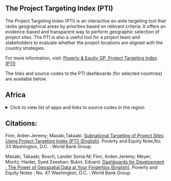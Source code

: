 ## The Project Targeting Index (PTI)

<!--
This is a field wit comments. 
In the current document, we may add generic description of the organization.
-->

The Project Targeting Index (PTI) is an interactive ex-ante targeting tool that ranks geographical areas by priorities based on relevant criteria. It offers an evidence-based and transparent way to perform geographic selection of project sites. The PTI is also a useful tool for a project team and stakeholders to evaluate whether the project locations are aligned with the country strategies.

For more information, visit: [Poverty & Equity GP. Project Targeting Index (PTI)](https://worldbankgroup.sharepoint.com/sites/WBPoverty/SitePages/PublishingPages/D4OI%20%E2%80%93%20PTI-1649796093454.aspx)

The links and source codes to the PTI dashboards (for selected countries) are available below. 

## Africa

<details>
  <summary>Click to view list of apps and links to source codes in the region</summary>

  * Cameroon: [app](http://w0lxprconn01.worldbank.org:3939/cmrPTI/), GitHub repo for [launching the app](https://github.com/wbPTI/cmrPTI) and [preparing data](https://github.com/wbPTI/cmrPTIdata)
  * Burundi: [app](http://w0lxprconn01.worldbank.org:3939/bdiPTI/), GitHub repo for [launching the app](https://github.com/wbPTI/bdiPTI) and [preparing data](https://github.com/wbPTI/bdiPTIdata)
  * Democratic Republic of Congo:  [app](https://wbg-poverty-gp.shinyapps.io/drcPTI/), GitHub repo for [launching the app](https://github.com/wbPTI/drcPTI) and [preparing data](https://github.com/wbPTI/drcPTIdata)
  * Ethiopia:  [app](http://w0lxprconn01.worldbank.org:3939/ethPTI/), GitHub repo for [launching the app](https://github.com/wbPTI/EthiopiaTigrayCrisisPTI) and [preparing data](https://github.com/wbPTI/EthiopiaTigrayCrisis)
  * Madagasacar:  [app](https://wbg-poverty-gp.shinyapps.io/mdgPTI/), GitHub repo for [launching the app](https://github.com/wbPTI/mdgPTI) and [preparing data](https://github.com/wbPTI/mdgPTIdata)
  * Mozambique:  [app](https://wbg-poverty-gp.shinyapps.io/mozPTI/), GitHub repo for [launching the app](https://github.com/wbPTI/mozPTI) and [preparing data](https://github.com/wbPTI/mozPTIdata)
  * Sahel (Regional):  [app](https://wbg-poverty-gp.shinyapps.io/sahelPTI/), GitHub repo for [launching the app](https://github.com/wbPTI/sahelPTI) and [preparing data](https://github.com/wbPTI/sahelPTIdata)
  * Somalia:  [app](https://wbg-poverty-gp.shinyapps.io/somPTI/), GitHub repo for [launching the app](https://github.com/wbPTI/somPTI) and [preparing data](https://github.com/wbPTI/somPTIdata)
  * South Sudan:  [app](https://wbg-poverty-gp.shinyapps.io/ssdPTI/), GitHub repo for [launching the app](https://github.com/wbPTI/ssdPTI) and [preparing data](https://github.com/wbPTI/ssdPTIdata)
  * Sudan:  [app](https://wbg-poverty-gp.shinyapps.io/sdnPTI/), GitHub repo for [launching the app](https://github.com/wbPTI/sdnPTI) and [preparing data](https://github.com/wbPTI/sdnPTIdata)
  * Zambia:  [app](https://wbg-poverty-gp.shinyapps.io/zamPTI/), GitHub repo for [launching the app](https://github.com/wbPTI/zamPTI) and [preparing data](https://github.com/wbPTI/zamPTIdata)
</details>  

## Citations:

Finn, Arden Jeremy; Masaki,Takaaki. [Subnational Targeting of Project Sites Using Project Targeting Index (PTI) (English)](http://documents.worldbank.org/curated/en/993931596523347991/Subnational-Targeting-of-Project-Sites-Using-Project-Targeting-Index-PTI). Poverty and Equity Note,No. 33 Washington, D.C. : World Bank Group. 

Masaki, Takaaki; Bosch, Lander Sonia M; Finn, Arden Jeremy; Meyer, Moritz; Haider, Syed Zeeshan; Bukin, Eduard.
[Dashboards for Development : The Power of Geospatial Data at Your Fingertips (English)](http://documents.worldbank.org/curated/en/099552206032228352/IDU0918d19120955e04c82096b8073cb389e875a). Poverty and Equity Notes ; No. 47 Washington, D.C. : World Bank Group. 

